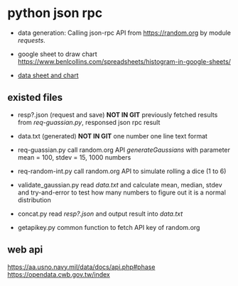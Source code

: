 # python json rpc

* data generation:
  Calling json-rpc API from https://random.org by module *requests*.

* google sheet to draw chart
  https://www.benlcollins.com/spreadsheets/histogram-in-google-sheets/

* [data sheet and chart](https://docs.google.com/spreadsheets/d/1yi2goF-OSH_rKFlH2_A7yfTvG3HU46xLPHsHz1wlOj4/edit#gid=1453399585)


## existed files

* resp?.json (request and save) **NOT IN GIT**
  previously fetched results from *req-guassian.py*,
  responsed json rpc result

* data.txt (generated) **NOT IN GIT**
  one number one line text format

* req-guassian.py
  call random.org API *generateGaussians* with parameter
  mean = 100, stdev = 15, 1000 numbers

* req-random-int.py
  call random.org API to simulate rolling a dice (1 to 6)

* validate_gaussian.py
  read *data.txt* and calculate mean, median, stdev
  and try-and-error to test how many numbers to figure out it is
  a normal distribution

* concat.py
  read *resp?.json* and output result into *data.txt*

* getapikey.py
  common function to fetch API key of random.org

## web api

https://aa.usno.navy.mil/data/docs/api.php#phase
https://opendata.cwb.gov.tw/index
